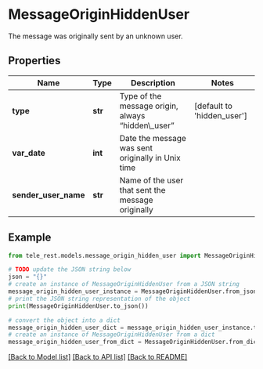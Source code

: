 # MessageOriginHiddenUser

The message was originally sent by an unknown user.

## Properties

Name | Type | Description | Notes
------------ | ------------- | ------------- | -------------
**type** | **str** | Type of the message origin, always “hidden\\_user” | [default to 'hidden_user']
**var_date** | **int** | Date the message was sent originally in Unix time | 
**sender_user_name** | **str** | Name of the user that sent the message originally | 

## Example

```python
from tele_rest.models.message_origin_hidden_user import MessageOriginHiddenUser

# TODO update the JSON string below
json = "{}"
# create an instance of MessageOriginHiddenUser from a JSON string
message_origin_hidden_user_instance = MessageOriginHiddenUser.from_json(json)
# print the JSON string representation of the object
print(MessageOriginHiddenUser.to_json())

# convert the object into a dict
message_origin_hidden_user_dict = message_origin_hidden_user_instance.to_dict()
# create an instance of MessageOriginHiddenUser from a dict
message_origin_hidden_user_from_dict = MessageOriginHiddenUser.from_dict(message_origin_hidden_user_dict)
```
[[Back to Model list]](../README.md#documentation-for-models) [[Back to API list]](../README.md#documentation-for-api-endpoints) [[Back to README]](../README.md)



